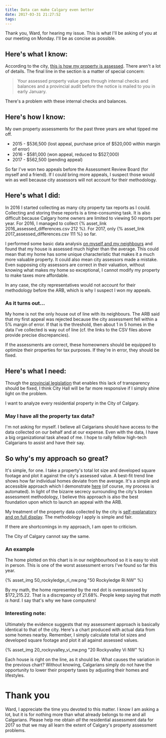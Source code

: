 ```yaml
---
title: Data can make Calgary even better
date: 2017-03-31 21:27:52
tags:
---
```


Thank you, Ward, for hearing my issue. This is what I'll be asking of you at our meeting on Monday. I'll be as concise as possible.

## Here's what I know:

According to the city, [this is how my property is assessed](http://www.calgary.ca/CA/city-manager/Pages/Our-Finances/Taxes/OurFinance-property-tax-questions.aspx#q2). There aren't a lot of details. The final line in the section is a matter of special concern:

> Your assessed property value goes through internal checks and balances and a provincial audit before the notice is mailed to you in early January.

There's a problem with these internal checks and balances.

## Here's how I know:

My own property assessments for the past three years are what tipped me off.

- 2015 - $536,500 (lost appeal, purchase price of $520,000 within margin of error)
- 2016 - $581,000 (won appeal, reduced to $527,000)
- 2017 - $562,500 (pending appeal)

So far I've won two appeals before the Assessment Review Board (for myself and a friend). If I could bring more appeals, I suspect those would win as well because city assessors will not account for their methodology.

## Here's what I did:

In 2016 I started collecting as many city property tax reports as I could. Collecting and storing these reports is a time-consuming task. It is also difficult because Calgary home owners are limited to viewing 50 reports per year. For 2016, I managed to collect {% asset_link 2016_assessed_differences.csv 212 %}. For 2017, only {% asset_link 2017_assessed_differences.csv 111 %} so far.

I performed some basic data analysis [on myself and my neighbours](/2017/02/02/YYC-Property-Tax-Secrets-Councillor-Ward-Sutherland/) and found that my house is assessed much higher than the average. This could mean that my home has some unique characteristic that makes it a much more valuable property. It could also mean city assessors made a mistake. Even supposing city assessors are correct in their valuation, without knowing what makes my home so exceptional, I cannot modify my property to make taxes more affordable.

In any case, the city representatives would not account for their methodology before the ARB, which is why I suspect I won my appeals.

### As it turns out...

My home is not the only house out of line with its neighbours. The ARB said that my first appeal was rejected because the city assessment fell within a 5% margin of error. If that is the threshold, then about 1 in 5 homes in the data I've collected is way out of line (cf. the links to the CSV files above provide precise discrepancies).

If the assessments are correct, these homeowners should be equipped to optimize their properties for tax purposes. If they're in error, they should be fixed.

## Here's what I need:

Though the [provincial legislation](http://www.qp.alberta.ca/documents/Regs/2004_220.pdf) that enables this lack of transparency should be fixed, I think City Hall will be far more responsive if I simply shine light on the problem.

I want to analyze every residential property in the City of Calgary.

### May I have all the property tax data?

I'm not asking for myself. I believe all Calgarians should have access to the data collected on our behalf and at our expense. Even with the data, I have a big organizational task ahead of me. I hope to rally fellow high-tech Calgarians to assist and have their say.

## So why's my approach so great?

It's simple, for one. I take a property's total lot size and developed square footage and plot it against the city's assessed value. A best-fit trend line shows how far individual homes deviate from the average. It's a simple and accessible approach which I demonstrate [here](https://www.youtube.com/channel/UCglmA5G5jSJK3OQrpFB5AJw) (of course, my process is automated). In light of the bizarre secrecy surrounding the city's broken assessment methodology, I believe this approach is also the best foundation upon which to launch an appeal with the ARB.

My treatment of the property data collected by the city is [self-explanatory and on full display](/Sample-Report-for-2016/). The methodology I apply is simple and fair.

If there are shortcomings in my approach, I am open to criticism.

The City of Calgary cannot say the same.

### An example

The home plotted on this chart is in our neighbourhood so it is easy to visit in person. This is one of the worst assessment errors I've found so far this year.

{% asset_img 50_rockyledge_ri_nw.png "50 Rockyledge Ri NW" %}

By my math, the home represented by the red dot is overassessed by $172,215.22. That is a discrepancy of 21.68%. People keep saying that _math is hard_. I say that's why we have computers!

### Interesting note:

Ultimately the evidence suggests that my assessment approach is basically identical to that of the city. Here's a chart produced with actual data from some homes nearby. Remember, I simply calculate total lot sizes and developed square footage and plot it all against assessed values.

{% asset_img 20_rockyvalley_vi_nw.png "20 Rockyvalley Vi NW" %}

Each house is right on the line, as it should be. What causes the variation in the previous chart? Without knowing, Calgarians simply do not have the opportunity to lower their property taxes by adjusting their homes and lifestyles. 

# Thank you

Ward, I appreciate the time you devoted to this matter. I know I am asking a lot, but it is for nothing more than what already belongs to me and all Calgarians. Please help me obtain _all_ the residential assessment data for 2017 so that we may all learn the extent of Calgary's property assessment problems.


